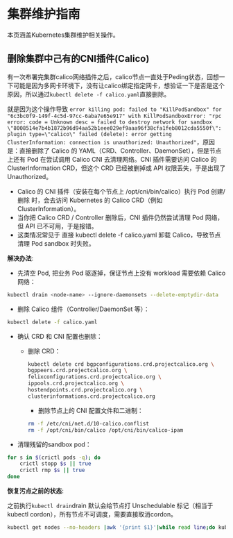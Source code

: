 # 集群维护指南

本页涵盖Kubernetes集群维护相关操作。

## 删除集群中己有的CNI插件(Calico)

有一次布署完集群calico网络插件之后，calico节点一直处于Peding状态，回想一下可能是因为多网卡环境下，没有让calico绑定指定网卡，想验证一下是否是这个原因，所以通过`kubectl delete -f calico.yaml`直接删除。

就是因为这个操作导致 `error killing pod: failed to "KillPodSandbox" for "6c3bc0f9-149f-4c5d-97cc-6aba7e65e917" with KillPodSandboxError: "rpc error: code = Unknown desc = failed to destroy network for sandbox \"8008514e7b4b1872b96d94aa52b1eee029ef9aaa96f38cfa1feb8012cda5550f\": plugin type=\"calico\" failed (delete): error getting ClusterInformation: connection is unauthorized: Unauthorized"`，原因是：直接删除了 Calico 的 YAML（CRD、Controller、DaemonSet），但是节点上还有 Pod 在尝试调用 Calico CNI 去清理网络。CNI 插件需要访问 Calico 的 ClusterInformation CRD，但这个 CRD 已经被删掉或 API 权限丢失，于是出现了 Unauthorized。

- Calico 的 CNI 插件（安装在每个节点上 /opt/cni/bin/calico）执行 Pod 创建/删除 时，会去访问 Kubernetes 的 Calico CRD（例如 ClusterInformation）。
- 当你把 Calico CRD / Controller 删除后，CNI 插件仍然尝试清理 Pod 网络，但 API 已不可用，于是报错。
- 这类情况常见于 直接 kubectl delete -f calico.yaml 卸载 Calico，导致节点清理 Pod sandbox 时失败。

**解决办法**:

- 先清空 Pod, 把业务 Pod 驱逐掉，保证节点上没有 workload 需要依赖 Calico 网络：

```bash
kubectl drain <node-name> --ignore-daemonsets --delete-emptydir-data
```

- 删除 Calico 组件（Controller/DaemonSet 等）：

```bash
kubectl delete -f calico.yaml
```

- 确认 CRD 和 CNI 配置也删除：
  - 删除 CRD：

    ```bash
    kubectl delete crd bgpconfigurations.crd.projectcalico.org \
    bgppeers.crd.projectcalico.org \
    felixconfigurations.crd.projectcalico.org \
    ippools.crd.projectcalico.org \
    hostendpoints.crd.projectcalico.org \
    clusterinformations.crd.projectcalico.org
    ```

    - 删除节点上的 CNI 配置文件和二进制：

    ```bash
    rm -f /etc/cni/net.d/10-calico.conflist
    rm -f /opt/cni/bin/calico /opt/cni/bin/calico-ipam
    ```

- 清理残留的sandbox pod：

```bash
for s in $(crictl pods -q); do
    crictl stopp $s || true
    crictl rmp $s || true
done
```

**恢复污点之前的状态**:

之前执行`kubectl drain`drain 默认会给节点打 Unschedulable 标记（相当于 kubectl cordon），所有节点不可调度，需要直接取消cordon。

```bash
kubectl get nodes --no-headers |awk '{print $1}'|while read line;do kubectl uncordon $line; done
```
